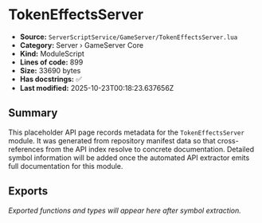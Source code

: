 # TokenEffectsServer

- **Source:** `ServerScriptService/GameServer/TokenEffectsServer.lua`
- **Category:** Server › GameServer Core
- **Kind:** ModuleScript
- **Lines of code:** 899
- **Size:** 33690 bytes
- **Has docstrings:** ✅
- **Last modified:** 2025-10-23T00:18:23.637656Z

## Summary

This placeholder API page records metadata for the `TokenEffectsServer` module. It was generated
from repository manifest data so that cross-references from the API index resolve to
concrete documentation. Detailed symbol information will be added once the automated
API extractor emits full documentation for this module.

## Exports

_Exported functions and types will appear here after symbol extraction._
